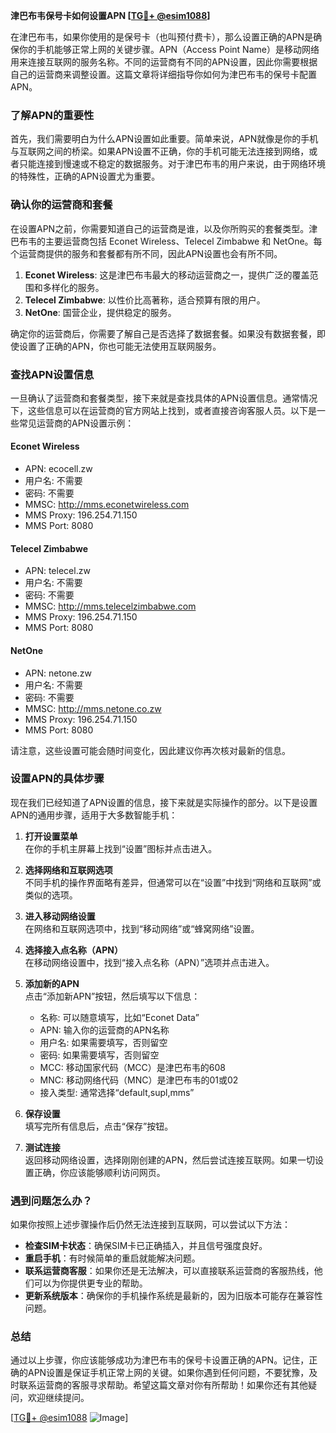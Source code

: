 **津巴布韦保号卡如何设置APN [[TG💪+ @esim1088](https://t.me/s/esim1088)]**

在津巴布韦，如果你使用的是保号卡（也叫预付费卡），那么设置正确的APN是确保你的手机能够正常上网的关键步骤。APN（Access Point Name）是移动网络用来连接互联网的服务名称。不同的运营商有不同的APN设置，因此你需要根据自己的运营商来调整设置。这篇文章将详细指导你如何为津巴布韦的保号卡配置APN。

### 了解APN的重要性

首先，我们需要明白为什么APN设置如此重要。简单来说，APN就像是你的手机与互联网之间的桥梁。如果APN设置不正确，你的手机可能无法连接到网络，或者只能连接到慢速或不稳定的数据服务。对于津巴布韦的用户来说，由于网络环境的特殊性，正确的APN设置尤为重要。

### 确认你的运营商和套餐

在设置APN之前，你需要知道自己的运营商是谁，以及你所购买的套餐类型。津巴布韦的主要运营商包括 Econet Wireless、Telecel Zimbabwe 和 NetOne。每个运营商提供的服务和套餐都有所不同，因此APN设置也会有所不同。

1. **Econet Wireless**: 这是津巴布韦最大的移动运营商之一，提供广泛的覆盖范围和多样化的服务。
2. **Telecel Zimbabwe**: 以性价比高著称，适合预算有限的用户。
3. **NetOne**: 国营企业，提供稳定的服务。

确定你的运营商后，你需要了解自己是否选择了数据套餐。如果没有数据套餐，即使设置了正确的APN，你也可能无法使用互联网服务。

### 查找APN设置信息

一旦确认了运营商和套餐类型，接下来就是查找具体的APN设置信息。通常情况下，这些信息可以在运营商的官方网站上找到，或者直接咨询客服人员。以下是一些常见运营商的APN设置示例：

#### Econet Wireless
- APN: ecocell.zw
- 用户名: 不需要
- 密码: 不需要
- MMSC: http://mms.econetwireless.com
- MMS Proxy: 196.254.71.150
- MMS Port: 8080

#### Telecel Zimbabwe
- APN: telecel.zw
- 用户名: 不需要
- 密码: 不需要
- MMSC: http://mms.telecelzimbabwe.com
- MMS Proxy: 196.254.71.150
- MMS Port: 8080

#### NetOne
- APN: netone.zw
- 用户名: 不需要
- 密码: 不需要
- MMSC: http://mms.netone.co.zw
- MMS Proxy: 196.254.71.150
- MMS Port: 8080

请注意，这些设置可能会随时间变化，因此建议你再次核对最新的信息。

### 设置APN的具体步骤

现在我们已经知道了APN设置的信息，接下来就是实际操作的部分。以下是设置APN的通用步骤，适用于大多数智能手机：

1. **打开设置菜单**  
   在你的手机主屏幕上找到“设置”图标并点击进入。

2. **选择网络和互联网选项**  
   不同手机的操作界面略有差异，但通常可以在“设置”中找到“网络和互联网”或类似的选项。

3. **进入移动网络设置**  
   在网络和互联网选项中，找到“移动网络”或“蜂窝网络”设置。

4. **选择接入点名称（APN）**  
   在移动网络设置中，找到“接入点名称（APN）”选项并点击进入。

5. **添加新的APN**  
   点击“添加新APN”按钮，然后填写以下信息：
   - 名称: 可以随意填写，比如“Econet Data”
   - APN: 输入你的运营商的APN名称
   - 用户名: 如果需要填写，否则留空
   - 密码: 如果需要填写，否则留空
   - MCC: 移动国家代码（MCC）是津巴布韦的608
   - MNC: 移动网络代码（MNC）是津巴布韦的01或02
   - 接入类型: 通常选择“default,supl,mms”

6. **保存设置**  
   填写完所有信息后，点击“保存”按钮。

7. **测试连接**  
   返回移动网络设置，选择刚刚创建的APN，然后尝试连接互联网。如果一切设置正确，你应该能够顺利访问网页。

### 遇到问题怎么办？

如果你按照上述步骤操作后仍然无法连接到互联网，可以尝试以下方法：

- **检查SIM卡状态**：确保SIM卡已正确插入，并且信号强度良好。
- **重启手机**：有时候简单的重启就能解决问题。
- **联系运营商客服**：如果你还是无法解决，可以直接联系运营商的客服热线，他们可以为你提供更专业的帮助。
- **更新系统版本**：确保你的手机操作系统是最新的，因为旧版本可能存在兼容性问题。

### 总结

通过以上步骤，你应该能够成功为津巴布韦的保号卡设置正确的APN。记住，正确的APN设置是保证手机正常上网的关键。如果你遇到任何问题，不要犹豫，及时联系运营商的客服寻求帮助。希望这篇文章对你有所帮助！如果你还有其他疑问，欢迎继续提问。

[[TG💪+ @esim1088](https://t.me/s/esim1088) ![Image](https://i.postimg.cc/4NQfJmqS/Snipaste-2025-05-13-00-14-12.png)]